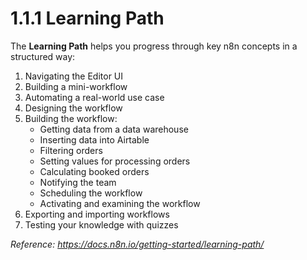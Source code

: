 # 1.1.1 Learning Path

The **Learning Path** helps you progress through key n8n concepts in a structured way:

1. Navigating the Editor UI
2. Building a mini-workflow
3. Automating a real-world use case
4. Designing the workflow
5. Building the workflow:
   - Getting data from a data warehouse
   - Inserting data into Airtable
   - Filtering orders
   - Setting values for processing orders
   - Calculating booked orders
   - Notifying the team
   - Scheduling the workflow
   - Activating and examining the workflow
6. Exporting and importing workflows
7. Testing your knowledge with quizzes

_Reference: https://docs.n8n.io/getting-started/learning-path/_ 